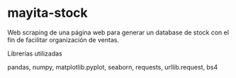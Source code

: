 # mayita-stock

Web scraping de una página web para generar un database  de stock con el fin de facilitar organización de ventas.


Librerías utilizadas

pandas, numpy, matplotlib.pyplot, seaborn, requests, urllib.request, bs4

